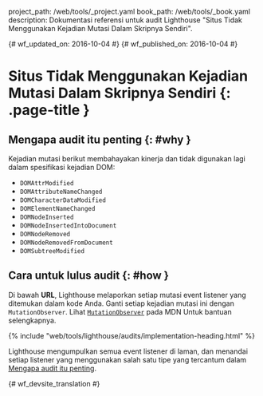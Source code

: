 project_path: /web/tools/_project.yaml
book_path: /web/tools/_book.yaml
description: Dokumentasi referensi untuk audit Lighthouse "Situs Tidak Menggunakan Kejadian Mutasi Dalam Skripnya Sendiri".

{# wf_updated_on: 2016-10-04 #}
{# wf_published_on: 2016-10-04 #}

# Situs Tidak Menggunakan Kejadian Mutasi Dalam Skripnya Sendiri  {: .page-title }

## Mengapa audit itu penting {: #why }

Kejadian mutasi berikut membahayakan kinerja dan tidak digunakan lagi dalam
spesifikasi kejadian DOM:

* `DOMAttrModified`
* `DOMAttributeNameChanged`
* `DOMCharacterDataModified`
* `DOMElementNameChanged`
* `DOMNodeInserted`
* `DOMNodeInsertedIntoDocument`
* `DOMNodeRemoved`
* `DOMNodeRemovedFromDocument`
* `DOMSubtreeModified`

## Cara untuk lulus audit {: #how }

Di bawah **URL**, Lighthouse melaporkan setiap mutasi event listener yang ditemukan
dalam kode Anda. Ganti setiap kejadian mutasi ini dengan `MutationObserver`.
Lihat [`MutationObserver`][mdn] pada MDN Untuk bantuan selengkapnya.

[mdn]: https://developer.mozilla.org/en-US/docs/Web/API/MutationObserver

{% include "web/tools/lighthouse/audits/implementation-heading.html" %}

Lighthouse mengumpulkan semua event listener di laman, dan menandai
setiap listener yang menggunakan salah satu tipe yang tercantum dalam [Mengapa audit itu
penting](#why).


{# wf_devsite_translation #}
